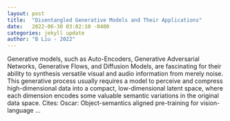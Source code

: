 ```yaml
---
layout: post
title:  "Disentangled Generative Models and Their Applications"
date:   2022-06-30 03:02:10 -0400
categories: jekyll update
author: "B Liu - 2022"
---
```

Generative models, such as Auto-Encoders, Generative Adversarial Networks, Generative Flows, and Diffusion Models, are fascinating for their ability to synthesis versatile visual and audio information from merely noise. This generative process usually requires a model to perceive and compress high-dimensional data into a compact, low-dimensional latent space, where each dimension encodes some valuable semantic variations in the original data space.
Cites: ‪Oscar: Object-semantics aligned pre-training for vision-language …‬  
